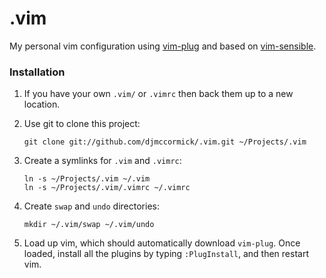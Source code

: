 # .vim

My personal vim configuration using [vim-plug](https://github.com/junegunn/vim-plug) and based on [vim-sensible](https://github.com/tpope/vim-sensible).

### Installation

1. If you have your own `.vim/` or `.vimrc` then back them up to a new location.

1. Use git to clone this project:
   ```shell
   git clone git://github.com/djmccormick/.vim.git ~/Projects/.vim
   ```

1. Create a symlinks for `.vim` and `.vimrc`:
   ```shell
   ln -s ~/Projects/.vim ~/.vim
   ln -s ~/Projects/.vim/.vimrc ~/.vimrc
   ```

1. Create `swap` and `undo` directories:
   ```shell
   mkdir ~/.vim/swap ~/.vim/undo
   ```

1. Load up vim, which should automatically download `vim-plug`. Once loaded, install all the plugins by typing `:PlugInstall`, and then restart vim.
